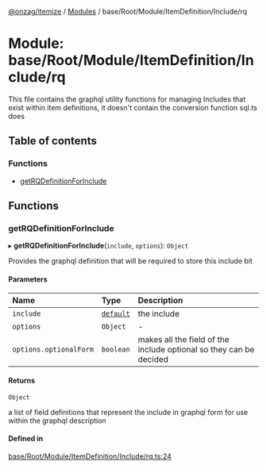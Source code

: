 [@onzag/itemize](../README.md) / [Modules](../modules.md) / base/Root/Module/ItemDefinition/Include/rq

# Module: base/Root/Module/ItemDefinition/Include/rq

This file contains the graphql utility functions for managing
Includes that exist within item definitions, it doesn't contain
the conversion function sql.ts does

## Table of contents

### Functions

- [getRQDefinitionForInclude](base_Root_Module_ItemDefinition_Include_rq.md#getrqdefinitionforinclude)

## Functions

### getRQDefinitionForInclude

▸ **getRQDefinitionForInclude**(`include`, `options`): `Object`

Provides the graphql definition that will be required to store
this include bit

#### Parameters

| Name | Type | Description |
| :------ | :------ | :------ |
| `include` | [`default`](../classes/base_Root_Module_ItemDefinition_Include.default.md) | the include |
| `options` | `Object` | - |
| `options.optionalForm` | `boolean` | makes all the field of the include optional so they can be decided |

#### Returns

`Object`

a list of field definitions that represent the include in graphql form
for use within the graphql description

#### Defined in

[base/Root/Module/ItemDefinition/Include/rq.ts:24](https://github.com/onzag/itemize/blob/a24376ed/base/Root/Module/ItemDefinition/Include/rq.ts#L24)
